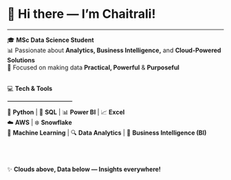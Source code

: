 # 👋 Hi there — I’m Chaitrali!

---

🎓 **MSc Data Science Student**  
📊 Passionate about **Analytics, Business Intelligence,** and **Cloud-Powered Solutions**  
🎯 Focused on making data **Practical, Powerful** & **Purposeful**  
<br>

💻 **Tech & Tools**  
<hr width="150px" style="border:1px solid #ccc;" align="left">

🐍 **Python** | 🐘 **SQL** | 📊 **Power BI** | 📈 **Excel**  
☁️ **AWS** | ❄️ **Snowflake**  
🤖 **Machine Learning** | 🔍 **Data Analytics** | 🧠 **Business Intelligence (BI)**

<br>
<br>

✨ **Clouds above, Data below — Insights everywhere!**
